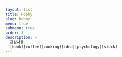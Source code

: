 ```yaml
---
layout: list
title: Hobby
slug: hobby
menu: true
submenu: true
order: 3
description: >
  관심사들.
  [book][coffee][cooking][idea][psychology][stock]
---
```

